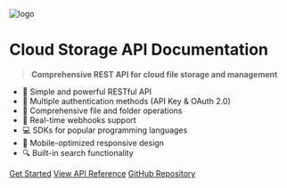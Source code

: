 ![logo](https://images.unsplash.com/photo-1576091160550-2173dba999ef?q=80&w=2070&auto=format&fit=crop&ixlib=rb-4.0.3)

# Cloud Storage API Documentation

> **Comprehensive REST API for cloud file storage and management**

- 🚀 Simple and powerful RESTful API
- 🔐 Multiple authentication methods (API Key & OAuth 2.0)
- 📁 Comprehensive file and folder operations
- 🔗 Real-time webhooks support
- 💻 SDKs for popular programming languages
- 📱 Mobile-optimized responsive design
- 🔍 Built-in search functionality

[Get Started](./#getting-started)
[View API Reference](./#api-endpoints)
[GitHub Repository](https://github.com/YOUR_USERNAME/api-documentation)
